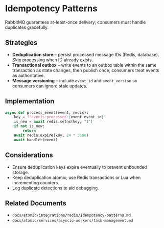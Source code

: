# Idempotency Patterns

RabbitMQ guarantees at-least-once delivery; consumers must handle duplicates gracefully.

## Strategies

- **Deduplication store** – persist processed message IDs (Redis, database). Skip processing when ID already exists.
- **Transactional outbox** – write events to an outbox table within the same transaction as state changes, then publish once; consumers treat events as authoritative.
- **Message versioning** – include `event_id` and `event_version` so consumers can ignore stale updates.

## Implementation

```python
async def process_event(event, redis):
    key = f"events:processed:{event.event_id}"
    is_new = await redis.setnx(key, "1")
    if not is_new:
        return
    await redis.expire(key, 24 * 3600)
    await handler(event)
```

## Considerations

- Ensure deduplication keys expire eventually to prevent unbounded storage.
- Keep deduplication atomic; use Redis transactions or Lua when incrementing counters.
- Log duplicate detections to aid debugging.

## Related Documents

- `docs/atomic/integrations/redis/idempotency-patterns.md`
- `docs/atomic/services/asyncio-workers/task-management.md`
